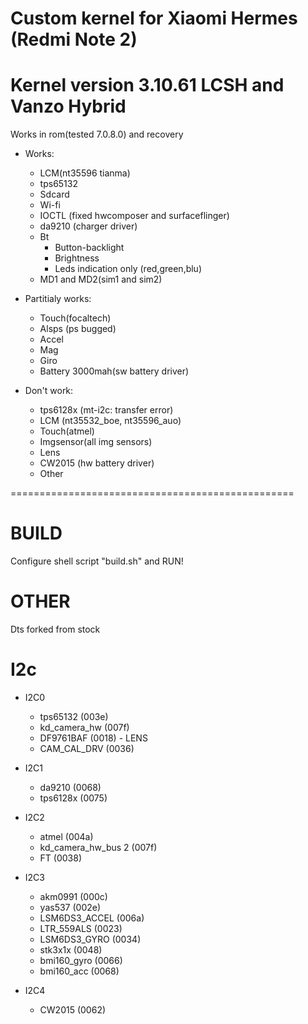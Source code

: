 # Custom kernel for Xiaomi Hermes (Redmi Note 2)
# Kernel version 3.10.61 LCSH and Vanzo Hybrid
Works in rom(tested 7.0.8.0) and recovery

* Works:
	* LCM(nt35596 tianma)
	* tps65132
	* Sdcard
	* Wi-fi
	* IOCTL (fixed hwcomposer and surfaceflinger)
	* da9210 (charger driver)
	* Bt
        * Button-backlight
        * Brightness
        * Leds indication only (red,green,blu)
	* MD1 and MD2(sim1 and sim2)

* Partitialy works:
	* Touch(focaltech)
	* Alsps (ps bugged)
	* Accel
	* Mag
	* Giro
	* Battery 3000mah(sw battery driver)

* Don't work:
	* tps6128x (mt-i2c: transfer error)
	* LCM (nt35532_boe, nt35596_auo)
	* Touch(atmel)
	* Imgsensor(all img sensors)
	* Lens
	* CW2015 (hw battery driver)
	* Other

=================================================
# BUILD
Сonfigure shell script "build.sh" and RUN!

# OTHER
Dts forked from stock

# I2c

* I2C0
	* tps65132              (003e)
	* kd_camera_hw          (007f)
	* DF9761BAF             (0018) - LENS
	* CAM_CAL_DRV           (0036)

* I2C1
	* da9210                (0068)
	* tps6128x              (0075)

* I2C2
	* atmel                 (004a)
	* kd_camera_hw_bus 2    (007f)
	* FT			(0038)

* I2C3
	* akm0991               (000c)
	* yas537                (002e)
	* LSM6DS3_ACCEL         (006a)
	* LTR_559ALS		(0023)
	* LSM6DS3_GYRO		(0034)
	* stk3x1x               (0048)
	* bmi160_gyro		(0066)
	* bmi160_acc		(0068)

* I2C4
	* CW2015 		(0062)
